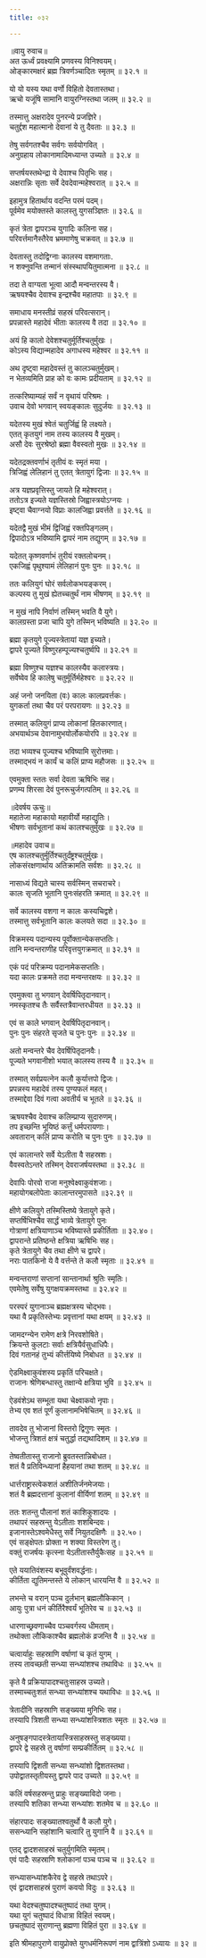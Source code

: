 ```yaml
---
title: ०३२

---
```

॥वायु रुवाच॥  
अत ऊर्ध्वं प्रवक्ष्यामि प्रणवस्य विनिश्वयम्।  
ओङ्कारमक्षरं ब्रह्म त्रिवर्णञ्चादितः स्मृतम् ॥ ३२.१ ॥  

यो यो यस्य यथा वर्णो विहितो देवतास्तथा।  
ऋचो यजूंषि सामानि वायुरग्निस्तथा जलम् ॥ ३२.२ ॥  

तस्मात्तु अक्षरादेव पुनरन्ये प्रजज्ञिरे।  
चतुर्द्दश महात्मानो देवानां ये तु दैवताः ॥ ३२.३ ॥  

तेषु सर्वगतश्चैव सर्वगः सर्वयोगवित् ।  
अनुग्रहाय लोकानामादिमध्यान्त उच्यते ॥ ३२.४ ॥  

सप्तर्षयस्तथेन्द्रा ये देवाश्च पितृभिः सह।  
अक्षरान्निः सृताः सर्वे देवदेवान्महेश्वरात् ॥ ३२.५ ॥  

इहामुत्र हितार्थाय वदन्ति परमं पदम्।  
पूर्वमेव मयोक्तस्ते कालस्तु युगसञ्ज्ञितः ॥ ३२.६ ॥  

कृतं त्रेता द्वापरञ्च युगादिः कलिना सह।  
परिवर्त्तमानैस्तैरेव भ्रममाणेषु चक्रवत् ॥ ३२.७ ॥  

देवतास्तु तदोद्विग्नाः कालस्य वशमागताः.  
न शक्नुवन्ति तन्मानं संस्स्थापयितुमात्मना ॥ ३२.८ ॥  

तदा ते वाग्यता भूत्वा आदौ मन्वन्तरस्य वै।  
ऋषयश्चैव देवाश्च इन्द्रश्चैव महातपाः ॥ ३२.९ ॥  

समाधाय मनस्तीव्रं सहस्रं परिवत्सरान्।  
प्रपन्नास्ते महादेवं भीताः कालस्य वै तदा ॥ ३२.१० ॥  

अयं हि कालो देवेशश्चतुर्मूर्तिश्चतुर्मुखः ।  
कोऽस्य विद्यान्महादेव अगाधस्य महेश्वर ॥ ३२.११ ॥  

अथ दृष्ट्वा महादेवस्तं तु कालञ्चतुर्मुखम्।  
न भेतव्यमिति प्राह को वः कामः प्रदीयताम् ॥ ३२.१२ ॥  

तत्करिष्याम्यहं सर्वं न वृथायं परिश्रमः ।  
उवाच देवो भगवान् स्वयङ्कालः सुदुर्जयः ॥ ३२.१३ ॥  

यदेतस्य मुखं श्वेतं चतुर्जिह्वं हि लक्ष्यते।  
एतत् कृतयुगं नाम तस्य कालस्य वै मुखम्।  
असौ देवः सुरश्रेष्ठो ब्रह्मा वैवस्वतो मुखः ॥ ३२.१४ ॥  

यदेतद्रक्तवर्णाभं तृतीयं वः स्मृतं मया ।  
त्रिजिह्वं लेलिहानं तु एतत् त्रेतायुगं द्विजाः ॥ ३२.१५ ॥  

अत्र यज्ञप्रवृत्तिस्तु जायते हि महेश्वरात्।  
ततोऽत्र इज्यते यज्ञस्तिस्रो जिह्वास्त्रयोऽग्नयः ।  
इष्ट्वा चैवाग्नयो विप्राः कालजिह्वा प्रवर्त्तते ॥ ३२.१६ ॥  

यदेतद्वै मुखं भीमं द्विजिह्वं रक्तपिङ्गलम्।  
द्विपादोऽत्र भविष्यामि द्वापरं नाम तद्युगम् ॥ ३२.१७ ॥  

यदेतत् कृष्णवर्णाभं तुरीयं रक्तलोचनम्।  
एकजिह्वं पृथुश्यामं लेलिहानं पुनः पुनः ॥ ३२.१८ ॥  

ततः कलियुगं घोरं सर्वलोकभयङ्करम्।  
कल्पस्य तु मुखं ह्येतच्चतुर्थं नाम भीषणम् ॥ ३२.१९ ॥  

न मुखं नापि निर्वाणं तस्मिन् भवति वै युगे।  
कालग्रस्ता प्रजा चापि युगे तस्मिन् भविष्यति ॥ ३२.२० ॥  

ब्रह्मा कृतयुगे पूज्यस्त्रेतायां यज्ञ इच्यते।  
द्वापरे पूज्यते विष्णुरहम्पूज्यश्चतुर्ष्वपि ॥ ३२.२१ ॥  

ब्रह्मा विष्णुश्च यज्ञश्च कालस्यैव कलास्त्रयः।  
सर्वेष्वेव हि कालेषु चतुर्मूर्तिर्महेश्वरः ॥ ३२.२२ ॥  

अहं जनो जनयिता (वः) कालः कालप्रवर्त्तकः।  
युगकर्ता तथा चैव परं परपरायणः ॥ ३२.२३ ॥  

तस्मात् कलियुगं प्राप्य लोकानां हितकारणात्।  
अभयार्थञ्च देवानामुभयोर्लोकयोरपि ॥ ३२.२४ ॥  

तदा भव्यश्च पूज्यश्च भविष्यामि सुरोत्तमाः।  
तस्माद्भयं न कार्यं च कलिं प्राप्य महौजसः ॥ ३२.२५ ॥  

एवमुक्ता स्ततः सर्वा देवता ऋषिभिः सह।  
प्रणम्य शिरसा देवं पुनरूचुर्जगत्पतिम् ॥ ३२.२६ ॥  

॥देवर्षय ऊचुः॥  
महातेजा महाकायो महावीर्यो महाद्युतिः।  
भीषणः सर्वभूतानां कथं कालश्चतुर्मुखः ॥ ३२.२७ ॥  

॥महादेव उवाच॥  
एष कालश्चतुर्मूर्तिश्चतुर्दंष्ट्रश्चतुर्मुखः।  
लोकसंरक्षणार्थाय अतिक्रामति सर्वशः ॥ ३२.२८ ॥  

नासाध्यं विद्यते चास्य सर्वस्मिन् सचराचरे।  
कालः सृजति भूतानि पुनःसंहरति क्रमात् ॥ ३२.२९ ॥  

सर्वे कालस्य वशगा न कालः कस्यचिद्वशे।  
तस्मात्तु सर्वभूतानि कालः कलयते सदा ॥ ३२.३० ॥  

विक्रमस्य पदान्यस्य पूर्वोक्तान्येकसप्ततिः।  
तानि मन्वन्तराणीह परिवृत्तयुगक्रमात् ॥ ३२.३१ ॥  

एकं पदं परिक्रम्य पदानामेकसप्ततिः।  
यदा कालः प्रक्रमते तदा मन्वन्तरक्षयः ॥ ३२.३२ ॥  

एवमुक्त्वा तु भगवान् देवर्षिपितृदानवान्।  
नमस्कृतश्च तैः सर्वैस्तत्रैवान्तरधीयत ॥ ३२.३३ ॥  

एवं स काले भगवान् देवर्षिपितृदानवान्।  
पुनः पुनः संहरते सृजते च पुनः पुनः ॥ ३२.३४ ॥  

अतो मन्वन्तरे चैव देवर्षिपितृदानवैः।  
पूज्यते भगवानीशो भयात् कालस्य तस्य वै ॥ ३२.३५ ॥  

तस्मात् सर्वप्रयत्नेन कलौ कुर्यात्तपो द्विजः।  
प्रपन्नस्य महादेवं तस्य पुण्यफलं महत्।  
तस्माद्देवा दिवं गत्वा अवतीर्य च भूतले ॥ ३२.३६ ॥  

ऋषयश्चैव देवाश्च कलिम्प्राप्य सुदारुणम्।  
तप इच्छन्ति भूयिष्ठं कर्त्तुं धर्मपरायणाः।  
अवतारान् कलिं प्राप्य करोति च पुनः पुनः ॥ ३२.३७ ॥  

एवं कालान्तरे सर्वे येऽतीता वै सहस्रशः।  
वैवस्वतेऽन्तरे तस्मिन् देवराजर्षयस्तथा ॥ ३२.३८ ॥  

देवापिः पोरवो राजा मनुश्वेक्ष्वाकुवंशजाः।  
महायोगबलोपेताः कालान्तरमुपासते ॥३२.३९ ॥  

क्षीणे कलियुगे तस्मिस्तिष्ये त्रेतायुगे कृते।  
सप्तर्षिभिश्चैव सार्द्धं भाव्ये त्रेतायुगे पुनः  
गोत्राणां क्षत्रियाणाञ्च भविष्यास्ते प्रकीर्तिताः ॥ ३२.४०।  
द्वापरान्ते प्रतिष्ठन्ते क्षत्रिया ऋषिभिः सह।  
कृते त्रेतायुगे चैव तथा क्षीणे च द्वापरे।  
नराः पातकिनो ये वै वर्त्तन्ते ते कलौ स्मृताः ॥ ३२.४१ ॥  

मन्वन्तराणां सप्तानां सान्तानार्था श्रुतिः स्मृतिः।  
एवमेतेषु सर्वेषु युगक्षयक्रमस्तथा ॥ ३२.४२ ॥  

परस्परं युगानाञ्च ब्रह्मक्षत्रस्य चोद्भवः।  
यथा वै प्रकृतिस्तेभ्यः प्रवृत्तानां यथा क्षयम् ॥ ३२.४३ ॥  

जामदग्न्येन रामेण क्षत्रे निरवशोषिते।  
क्रियन्ते कुलटाः सर्वाः क्षत्रियैर्वसुधाधिपैः।  
दिवं गतानहं तुभ्यं कीर्त्तयिष्ये निबोधत ॥ ३२.४४ ॥  

ऐडमिक्ष्वाकुवंशस्य प्रकृतिं परिचक्षते।  
राजानः श्रेणिबन्धास्तु तक्षान्ये क्षत्रिया भुवि ॥ ३२.४५ ॥  

ऐडवंशेऽथ सम्भूता यथा चेक्ष्वाकवो नृपाः।  
तेभ्य एव शतं पूर्णं कुलानामभिषेचितम् ॥ ३२.४६ ॥  

तावदेव तु भोजानां विस्तरो द्विगुणः स्मृतः ।  
भोजन्तु त्रिशतं क्षत्रं चतुर्द्धा तद्यथादिशम् ॥ ३२.४७ ॥  

तेष्वतीतास्तु राजानो ब्रुवतस्तान्निबोधत।  
शतं वै प्रतिविन्ध्यानां हैहयानां तथा शतम् ॥ ३२.४८ ॥  

धार्त्तराष्ट्रास्त्वेकशतं अशीतिर्जनमेजयाः।  
शतं वै ब्रह्मदत्तानां कुलानां वीर्यिणां शतम् ॥ ३२.४९ ॥  

ततः शतन्तु पौलानां शतं काशिकुशादयः ।  
तथापरं सहस्रन्तु येऽतीताः शशबिन्दवः।  
इजानास्तेऽश्वमेधैस्तु सर्वे नियुतदक्षिणैः ॥ ३२.५०।  
एवं सङ्क्षेपतः प्रोक्ता न शक्या विस्तरेण तु।  
वक्तुं राजर्षयः कृत्स्ना येऽतीतास्तैर्युकैःसह ॥ ३२.५१ ॥  

एते ययातिवंशस्य बभूवुर्वंशवर्द्धनाः।  
कीर्तिता द्युतिमन्तस्ते ये लोकान् धारयन्ति वै ॥ ३२.५२ ॥  

लभन्ते च वरान् पञ्च दुर्लभान् ब्रह्मलौकिकान् ।  
आयुः पुत्रा धनं कीर्तिरैश्वर्यं भूतिरेव च ॥ ३२.५३ ॥  

धारणाच्छ्रवणाच्चैव पञ्चवर्गस्य धीमताम्।  
तथोक्ता लौकिकाश्चैव ब्रह्मलोकं व्रजन्ति वै ॥ ३२.५४ ॥  

चत्वार्याहुः सहस्राणि वर्षाणां च कृतं युगम् ।  
तस्य तावच्छती सन्ध्या सन्ध्यांशश्च तथाविधः ॥ ३२.५५ ॥  

कृते वै प्रक्रियापादश्चतुःसाहस्र उच्यते।  
तस्माच्चतुःशतं सन्ध्या सन्ध्यांशश्च यथाविधः ॥ ३२.५६ ॥  

त्रेतादीनि सहस्राणि सङ्ख्यया मुनिभिः सह।  
तस्यापि त्रिशती सन्ध्या सन्ध्यांशस्त्रिशतः स्मृतः ॥ ३२.५७ ॥  

अनुषङ्गपादस्त्रेतायास्त्रिसाहस्रस्तु सङ्ख्यया।  
द्वापरे द्वे सहस्रे तु वर्षाणां सम्प्रकीर्तितम् ॥ ३२.५८ ॥  

तस्यापि द्विशती सन्ध्या सन्ध्यांशो द्विशतस्तथा।  
उपोद्वातस्तृतीयस्तु द्वापरे पाद उच्यते ॥ ३२.५९ ॥  

कलिं वर्षसहस्रन्तु प्राहुः सङ्ख्याविदो जनाः।  
तस्यापि शतिका सन्ध्या सन्ध्यांशः शतमेव च ॥ ३२.६० ॥  

संहारपादः सङ्ख्यातश्वतुर्थो वै कलौ युगे।  
ससन्ध्यानि सहांशानि चत्वारि तु युगानि वै ॥ ३२.६१ ॥  

एतद् द्वादशसाहस्रं चतुर्युगमिति स्मृतम्।  
एवं पादैः सहस्राणि श्लोकानां पञ्च पञ्च च ॥ ३२.६२ ॥  

सन्ध्यासन्ध्यांशकैरेव द्वे सहस्रे तथाऽपरे।  
एवं द्वादशसाहस्रं पुराणं कवयो विदुः ॥ ३२.६३ ॥  

यथा वेदश्चतुष्पादश्चतुष्पादं तथा युगम्।  
यथा युगं चतुष्पादं विधात्रा विहितं स्वयम्।  
छचतुष्पादं सुराणान्तु ब्रह्मणा विहितं पुरा ॥ ३२.६४ ॥  

इति श्रीमहापुराणे वायुप्रोक्ते युगधर्मनिरूपणं नाम द्वात्रिंशो ऽध्यायः ॥ ३२ ॥